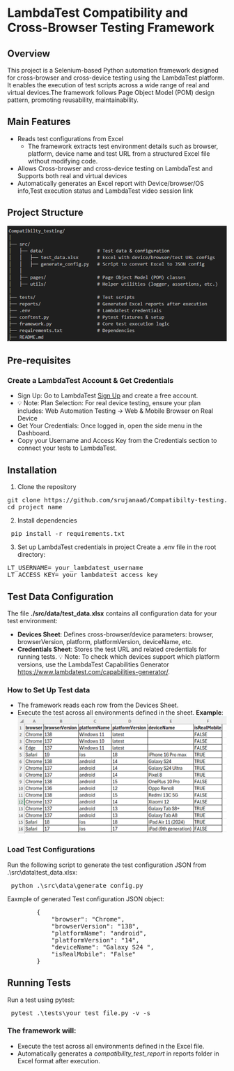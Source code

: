 # LambdaTest Compatibility and Cross-Browser Testing Framework

## Overview
This project is a Selenium-based Python automation framework designed for cross-browser and cross-device testing using the LambdaTest platform. It enables the execution of test scripts across a wide range of real and virtual devices.The framework follows Page Object Model (POM) design pattern, promoting reusability, maintainability.

## Main Features
- Reads test configurations from Excel
  - The framework extracts test environment details such as browser, platform, device name and test URL from a structured Excel file without modifying code.
- Allows Cross-browser and cross-device testing on LambdaTest and Supports both real and virtual devices
- Automatically generates an Excel report with Device/browser/OS info,Test execution status and LambdaTest video session link

## Project Structure
![alt text](image-1.png)

## Pre-requisites
### Create a LambdaTest Account & Get Credentials
-	Sign Up: Go to LambdaTest [Sign Up](https://accounts.lambdatest.com/dashboard) and create a free account.
- 💡 Note: Plan Selection: For real device testing, ensure your plan includes: Web Automation Testing → Web & Mobile Browser on Real Device
- Get Your Credentials: Once logged in, open the side menu in the Dashboard.
- Copy your Username and Access Key from the Credentials section to connect your tests to LambdaTest.

## Installation
1. Clone the repository
<pre>
git clone https://github.com/srujanaa6/Compatibilty-testing.git
cd project_name
</pre>

2. Install dependencies
<pre> pip install -r requirements.txt </pre>

3. Set up LambdaTest credentials in project
Create a .env file in the root directory:
<pre>LT_USERNAME= your_lambdatest_username
LT_ACCESS_KEY= your_lambdatest_access_key
</pre>

## Test Data Configuration
The file **./src/data/test_data.xlsx** contains all configuration data for your test environment:
- **Devices Sheet**: Defines cross-browser/device parameters:
browser, browserVersion, platform, platformVersion, deviceName, etc.
- **Credentials Sheet**: Stores the test URL and related credentials for running tests.
💡 Note: To check which devices support which platform versions, use the LambdaTest Capabilities Generator  https://www.lambdatest.com/capabilities-generator/.

### How to Set Up Test data
- The framework reads each row from the Devices Sheet.
- Execute the test across all environments defined in the sheet.
**Example**:
![alt text](image.png)

### Load Test Configurations
Run the following script to generate the test configuration JSON from .\src\data\test_data.xlsx:
<pre> python .\src\data\generate_config.py </pre>

Eaxmple of generated Test configuration JSON object:
<pre>
        {
            "browser": "Chrome",
            "browserVersion": "138",
            "platformName": "android",
            "platformVersion": "14",
            "deviceName": "Galaxy S24 ",
            "isRealMobile": "False"
        }
</pre>

## Running Tests
Run a test using pytest:
<pre> pytest .\tests\your_test_file.py -v -s </pre>

### The framework will:
- Execute the test across all environments defined in the Excel file.
- Automatically generates a *compatibility_test_report* in reports folder in Excel format after execution.


